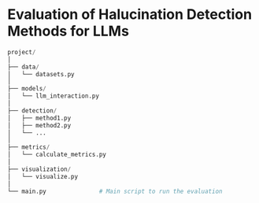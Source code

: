 
# Evaluation of Halucination Detection Methods for LLMs

```python
project/
│
├── data/
│   └── datasets.py
│
├── models/
│   └── llm_interaction.py
│
├── detection/
│   ├── method1.py
│   ├── method2.py
│   └── ...
│
├── metrics/
│   └── calculate_metrics.py
│
├── visualization/
│   └── visualize.py
│
└── main.py               # Main script to run the evaluation
```